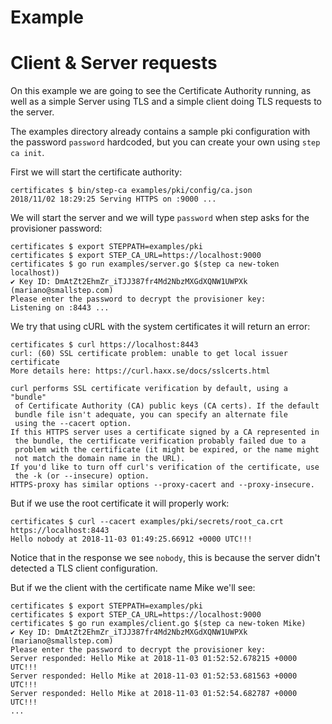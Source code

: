# Example

# Client & Server requests

On this example we are going to see the Certificate Authority running, as well
as a simple Server using TLS and a simple client doing TLS requests to the
server.

The examples directory already contains a sample pki configuration with the
password `password` hardcoded, but you can create your own using `step ca init`.

First we will start the certificate authority:
```
certificates $ bin/step-ca examples/pki/config/ca.json
2018/11/02 18:29:25 Serving HTTPS on :9000 ...
```

We will start the server and we will type `password` when step asks for the
provisioner password:
```
certificates $ export STEPPATH=examples/pki 
certificates $ export STEP_CA_URL=https://localhost:9000
certificates $ go run examples/server.go $(step ca new-token localhost))
✔ Key ID: DmAtZt2EhmZr_iTJJ387fr4Md2NbzMXGdXQNW1UWPXk (mariano@smallstep.com)
Please enter the password to decrypt the provisioner key:
Listening on :8443 ...
```

We try that using cURL with the system certificates it will return an error:
```
certificates $ curl https://localhost:8443
curl: (60) SSL certificate problem: unable to get local issuer certificate
More details here: https://curl.haxx.se/docs/sslcerts.html

curl performs SSL certificate verification by default, using a "bundle"
 of Certificate Authority (CA) public keys (CA certs). If the default
 bundle file isn't adequate, you can specify an alternate file
 using the --cacert option.
If this HTTPS server uses a certificate signed by a CA represented in
 the bundle, the certificate verification probably failed due to a
 problem with the certificate (it might be expired, or the name might
 not match the domain name in the URL).
If you'd like to turn off curl's verification of the certificate, use
 the -k (or --insecure) option.
HTTPS-proxy has similar options --proxy-cacert and --proxy-insecure.
```

But if we use the root certificate it will properly work:
```
certificates $ curl --cacert examples/pki/secrets/root_ca.crt https://localhost:8443
Hello nobody at 2018-11-03 01:49:25.66912 +0000 UTC!!!
```

Notice that in the response we see `nobody`, this is because the server didn't
detected a TLS client configuration.

But if we the client with the certificate name Mike we'll see:
```
certificates $ export STEPPATH=examples/pki 
certificates $ export STEP_CA_URL=https://localhost:9000
certificates $ go run examples/client.go $(step ca new-token Mike)
✔ Key ID: DmAtZt2EhmZr_iTJJ387fr4Md2NbzMXGdXQNW1UWPXk (mariano@smallstep.com)
Please enter the password to decrypt the provisioner key:
Server responded: Hello Mike at 2018-11-03 01:52:52.678215 +0000 UTC!!!
Server responded: Hello Mike at 2018-11-03 01:52:53.681563 +0000 UTC!!!
Server responded: Hello Mike at 2018-11-03 01:52:54.682787 +0000 UTC!!!
...
```